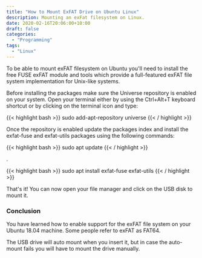 ```yaml
---
title: "How to Mount ExFAT Drive on Ubuntu Linux"
description: Mounting an exFat filesystem on Linux.
date: 2020-02-16T20:06:00+10:00
draft: false
categories: 
  - "Programming"
tags: 
  - "Linux"
---
```


To be able to mount exFAT filesystem on Ubuntu you'll need to install the free FUSE exFAT module and tools which provide a full-featured exFAT file system implementation for Unix-like systems.

Before installing the packages make sure the Universe repository is enabled on your system. Open your terminal either by using the Ctrl+Alt+T keyboard shortcut or by clicking on the terminal icon and type:

{{< highlight bash >}}
  sudo add-apt-repository universe
{{< / highlight >}}

Once the repository is enabled update the packages index and install the exfat-fuse and exfat-utils packages using the following commands:

{{< highlight bash >}}
  sudo apt update
{{< / highlight >}}

.

{{< highlight bash >}}
  sudo apt install exfat-fuse exfat-utils
{{< / highlight >}}

That's it! You can now open your file manager and click on the USB disk to mount it.

### Conclusion

You have learned how to enable support for the exFAT file system on your Ubuntu 18.04 machine. Some people refer to exFAT as FAT64.

The USB drive will auto mount when you insert it, but in case the auto-mount fails you will have to mount the drive manually.
